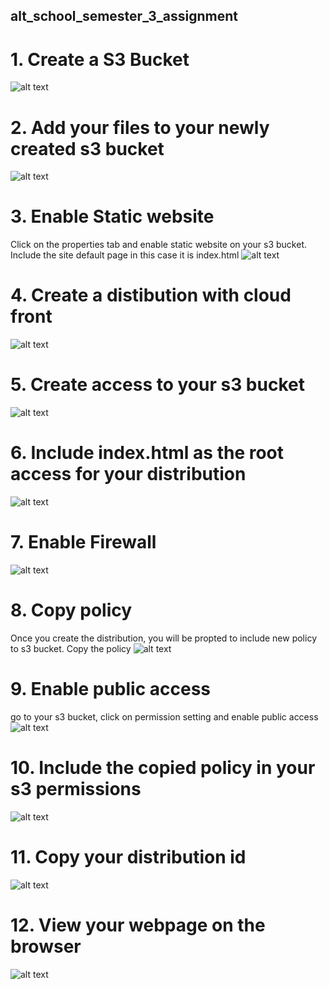## alt_school_semester_3_assignment

# 1. Create a S3 Bucket 
![alt text](/pictures/1.%20Create%20an%20s3%20bucket.png)

# 2. Add your files to your newly created s3 bucket 
![alt text](/pictures/2.%20upload%20files.png)

# 3. Enable Static website 
Click on the properties tab and enable static website on your s3 bucket. Include the site default page 
in this case it is index.html
![alt text](/pictures/3.%20make%20the%20root%20file%20index(.)html.png)

# 4. Create a distibution with cloud front 
![alt text](/pictures/4.%20create%20distribution%20.png)

# 5. Create access to your s3 bucket
![alt text](/pictures/5.%20create%20access%20to%20bucket%20.png)

# 6. Include index.html as the root access for your distribution
![alt text](/pictures/6.%20root%20page%20.png)

# 7. Enable Firewall 

![alt text](/pictures/7.%20enable%20WAF.png)

# 8.  Copy policy 
Once you create the distribution, you will be propted to include new policy to s3 bucket. Copy the policy
![alt text](/pictures/8.%20copy%20policy.png)

# 9. Enable public access
go to your s3 bucket, click on permission setting and enable public access
![alt text](/pictures/9.%20permissions%20.png)

# 10. Include the copied policy in your s3 permissions 
![alt text](/pictures/10.%20include%20policy.png)

# 11. Copy your distribution id 
![alt text](/pictures/%2011.%20copy%20distribution%20id.png)

# 12. View your webpage on the browser
![alt text](/pictures/12.%20web%20page.png)